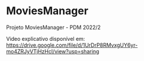 # MoviesManager
Projeto MoviesManager - PDM 2022/2

Video explicativo disponível em: https://drive.google.com/file/d/1UrDrP8RMvxgUY6yr-mo4ZRJyVTjHzHcl/view?usp=sharing
